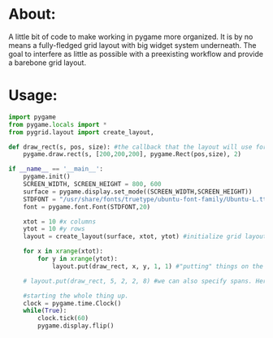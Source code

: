 # About:

A little bit of code to make working in pygame more organized.  It is
by no means a fully-fledged grid layout with big widget system
underneath. The goal to interfere as little as possible with a
preexisting workflow and provide a barebone grid layout.

# Usage:

```python
import pygame
from pygame.locals import *
from pygrid.layout import create_layout,

def draw_rect(s, pos, size): #the callback that the layout will use for a given spot
    pygame.draw.rect(s, [200,200,200], pygame.Rect(pos,size), 2)

if __name__ == '__main__':
    pygame.init()
    SCREEN_WIDTH, SCREEN_HEIGHT = 800, 600
    surface = pygame.display.set_mode((SCREEN_WIDTH,SCREEN_HEIGHT))
    STDFONT = "/usr/share/fonts/truetype/ubuntu-font-family/Ubuntu-L.ttf" #a font path on your system
    font = pygame.font.Font(STDFONT,20)

    xtot = 10 #x columns
    ytot = 10 #y rows
    layout = create_layout(surface, xtot, ytot) #initialize grid layout with a surface and columns x rows 

    for x in xrange(xtot):
        for y in xrange(ytot):
            layout.put(draw_rect, x, y, 1, 1) #"putting" things on the surface, these loops will draw a grid.

    # layout.put(draw_rect, 5, 2, 2, 8) #we can also specify spans. Here we have span for columns of 2 and span for rows of 8.

    #starting the whole thing up.
    clock = pygame.time.Clock()
    while(True):
        clock.tick(60)
        pygame.display.flip()

```
